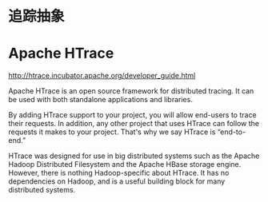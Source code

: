 # 追踪抽象


# Apache HTrace

http://htrace.incubator.apache.org/developer_guide.html

Apache HTrace is an open source framework for distributed tracing. It can be used with both standalone applications and libraries.

By adding HTrace support to your project, you will allow end-users to trace their requests. In addition, any other project that uses HTrace can follow the requests it makes to your project. That's why we say HTrace is “end-to-end.”

HTrace was designed for use in big distributed systems such as the Apache Hadoop Distributed Filesystem and the Apache HBase storage engine. However, there is nothing Hadoop-specific about HTrace. It has no dependencies on Hadoop, and is a useful building block for many distributed systems.
